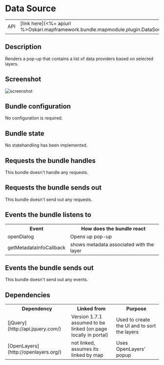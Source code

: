 # Data Source

<table class="table">
  <tr>
    <td>API</td><td>[link here](<%= apiurl %>Oskari.mapframework.bundle.mapmodule.plugin.DataSourcePlugin.html)</td>
  </tr>
</table>

## Description

Renders a pop-up that contains a list of data providers based on selected layers.


## Screenshot

![screenshot](/images/bundles/datasource.png)

## Bundle configuration

No configuration is required.

## Bundle state

No statehandling has been implemented.

## Requests the bundle handles

This bundle doesn't handle any requests.

## Requests the bundle sends out

This bundle doesn't send out any requests.

## Events the bundle listens to

<table class="table">
  <tr>
    <th>Event</th><th>How does the bundle react</th>
  </tr>
  <tr>
    <td>openDialog</td><td>Opens up pop-up</td>
  </tr>
  <tr>
    <td>getMetadataInfoCallback</td><td>shows metadata associated with the layer</td>
  </tr>
</table>


## Events the bundle sends out

This bundle doesn't send out any events.

## Dependencies

<table class="table">
  <tr>
    <th>Dependency</th><th>Linked from</th><th>Purpose</th>
  </tr>
  <tr>
    <td> [jQuery](http://api.jquery.com/) </td>
    <td> Version 1.7.1 assumed to be linked (on page locally in portal) </td>
    <td> Used to create the UI and to sort the layers</td>
  </tr>
  <tr>
    <td>[OpenLayers](http://openlayers.org/)</td>
    <td>not linked, assumes its linked by map</td>
    <td>Uses OpenLayers' popup</td>
  </tr>
</table>

